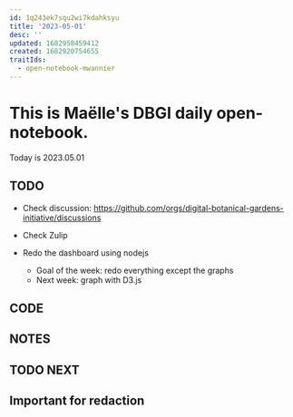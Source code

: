 ```yaml
---
id: 1q243ek7squ2wi7kdahksyu
title: '2023-05-01'
desc: ''
updated: 1682958459412
created: 1682920754655
traitIds:
  - open-notebook-mwannier
---
```



# This is Maëlle's DBGI daily open-notebook.

Today is 2023.05.01


## TODO

- Check discussion: https://github.com/orgs/digital-botanical-gardens-initiative/discussions
- Check Zulip



- Redo the dashboard using nodejs
  - Goal of the week: redo everything except the graphs
  - Next week: graph with D3.js


## CODE

## NOTES


## TODO NEXT



## Important for redaction
